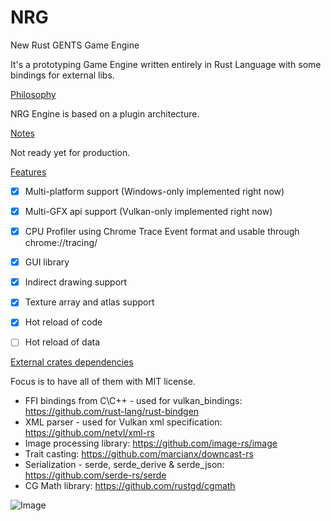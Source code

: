 # NRG

New Rust GENTS Game Engine


It's a prototyping Game Engine written entirely in Rust Language with some bindings for external libs.


[Philosophy](#philosopy)

NRG Engine is based on a plugin architecture.



[Notes](#notes)

Not ready yet for production.



[Features](#features)

- [x] Multi-platform support (Windows-only implemented right now)
- [x] Multi-GFX api support (Vulkan-only implemented right now)
- [x] CPU Profiler using Chrome Trace Event format and usable through chrome://tracing/
- [x] GUI library
- [x] Indirect drawing support
- [x] Texture array and atlas support
- [x] Hot reload of code
- [ ] Hot reload of data



[External crates dependencies](#dependencies)

Focus is to have all of them with MIT license.

- FFI bindings from C\C++ - used for vulkan_bindings: https://github.com/rust-lang/rust-bindgen
- XML parser - used for Vulkan xml specification: https://github.com/netvl/xml-rs 
- Image processing library: https://github.com/image-rs/image
- Trait casting: https://github.com/marcianx/downcast-rs
- Serialization - serde, serde_derive & serde_json: https://github.com/serde-rs/serde
- CG Math library: https://github.com/rustgd/cgmath


![Image](https://pbs.twimg.com/media/ErY_fFnW4AAIN5Q?format=jpg)
